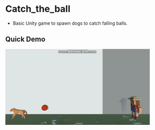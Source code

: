 # Catch_the_ball
 
* Basic Unity game to spawn dogs to catch falling balls.

## Quick Demo
<img src = "Catch-the-ball.gif" width = 450>
